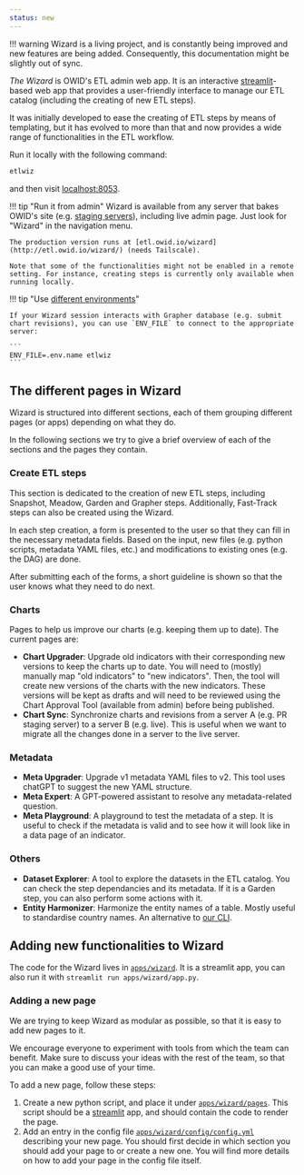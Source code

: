 ```yaml
---
status: new
---
```

!!! warning
    Wizard is a living project, and is constantly being improved and new features are being added. Consequently, this documentation might be slightly out of sync.

_The Wizard_ is OWID's ETL admin web app. It is an interactive [streamlit](https://streamlit.io/)-based web app that provides a user-friendly interface to manage our ETL catalog (including the creating of new ETL steps).

It was initially developed to ease the creating of ETL steps by means of templating, but it has evolved to more than that and now provides a wide range of functionalities in the ETL workflow.


Run it locally with the following command:

```bash
etlwiz
```

and then visit [localhost:8053](localhost:8053).

!!! tip "Run it from admin"
    Wizard is available from any server that bakes OWID's site (e.g. [staging servers](staging-servers.md)), including live admin page. Just look for "Wizard" in the navigation menu.

    The production version runs at [etl.owid.io/wizard](http://etl.owid.io/wizard/) (needs Tailscale).

    Note that some of the functionalities might not be enabled in a remote setting. For instance, creating steps is currently only available when running locally.

!!! tip "Use [different environments](environment.md)"

    If your Wizard session interacts with Grapher database (e.g. submit chart revisions), you can use `ENV_FILE` to connect to the appropriate server:

    ```
    ENV_FILE=.env.name etlwiz
    ```


## The different pages in Wizard
Wizard is structured into different sections, each of them grouping different pages (or apps) depending on what they do.

In the following sections we try to give a brief overview of each of the sections and the pages they contain.

### Create ETL steps
This section is dedicated to the creation of new ETL steps, including Snapshot, Meadow, Garden and Grapher steps. Additionally, Fast-Track steps can also be created using the Wizard.

In each step creation, a form is presented to the user so that they can fill in the necessary metadata fields. Based on the input, new files (e.g. python scripts, metadata YAML files, etc.) and modifications to existing ones (e.g. the DAG) are done.

After submitting each of the forms, a short guideline is shown so that the user knows what they need to do next.


### Charts
Pages to help us improve our charts (e.g. keeping them up to date). The current pages are:

- **Chart Upgrader**: Upgrade old indicators with their corresponding new versions to keep the charts up to date. You will need to (mostly) manually map "old indicators" to "new indicators". Then, the tool will create new versions of the charts with the new indicators. These versions will be kept as drafts and will need to be reviewed using the Chart Approval Tool (available from admin) before being published.
- **Chart Sync**: Synchronize charts and revisions from a server A (e.g. PR staging server) to a server B (e.g. live). This is useful when we want to migrate all the changes done in a server to the live server.

### Metadata

- **Meta Upgrader**: Upgrade v1 metadata YAML files to v2. This tool uses chatGPT to suggest the new YAML structure.
- **Meta Expert**: A GPT-powered assistant to resolve any metadata-related question.
- **Meta Playground**: A playground to test the metadata of a step. It is useful to check if the metadata is valid and to see how it will look like in a data page of an indicator.

### Others
- **Dataset Explorer**: A tool to explore the datasets in the ETL catalog. You can check the step dependancies and its metadata. If it is a Garden step, you can also perform some actions with it.
- **Entity Harmonizer**: Harmonize the entity names of a table. Mostly useful to standardise country names. An alternative to [our CLI](../etl-cli/#etl-harmonize).

## Adding new functionalities to Wizard
The code for the Wizard lives in [`apps/wizard`](https://github.com/owid/etl/tree/master/apps/wizard). It is a streamlit app, you can also run it with `streamlit run apps/wizard/app.py`.

### Adding a new page
We are trying to keep Wizard as modular as possible, so that it is easy to add new pages to it.

We encourage everyone to experiment with tools from which the team can benefit. Make sure to discuss your ideas with the rest of the team, so that you can make a good use of your time.

To add a new page, follow these steps:

1. Create a new python script, and place it under [`apps/wizard/pages`](https://github.com/owid/etl/tree/master/apps/wizard/pages). This script should be a [streamlit](https://streamlit.io/) app, and should contain the code to render the page.
2. Add an entry in the config file [`apps/wizard/config/config.yml`](https://github.com/owid/etl/blob/master/apps/wizard/config/config.yml) describing your new page. You should first decide in which section you should add your page to or create a new one. You will find more details on how to add your page in the config file itself.
